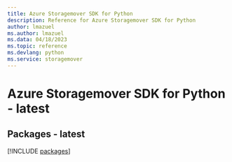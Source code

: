 ```yaml
---
title: Azure Storagemover SDK for Python
description: Reference for Azure Storagemover SDK for Python
author: lmazuel
ms.author: lmazuel
ms.data: 04/18/2023
ms.topic: reference
ms.devlang: python
ms.service: storagemover
---
```

# Azure Storagemover SDK for Python - latest
## Packages - latest
[!INCLUDE [packages](storagemover-index.md)]